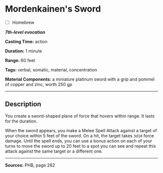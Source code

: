 # Mordenkainen's Sword

- [ ] Homebrew

***7th-level evocation***

**Casting Time:** action

**Duration:** 1 minute

**Range:** 60 feet

**Tags:** verbal, somatic, material, concentration

**Material Components:** a miniature platinum sword with a grip and pommel of copper and zinc, worth 250 gp

---

## Description
You create a sword-shaped plane of force that hovers within range.
It lasts for the duration.

When the sword appears, you make a Melee Spell Attack against a target of your choice within 5 feet of the sword.
On a hit, the target takes `3d10` force damage.
Until the spell ends, you can use a bonus action on each of your turns to move the sword up to 20 feet to a spot you can see and repeat this attack against the same target or a different one.

---

**Sources:** PHB, page 262
